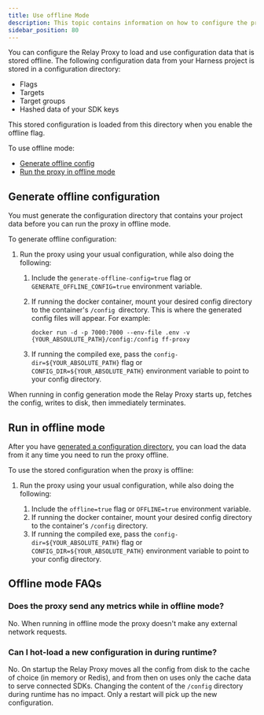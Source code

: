 ```yaml
---
title: Use offline Mode
description: This topic contains information on how to configure the proxy to run in offline mode
sidebar_position: 80
---
```



You can configure the Relay Proxy to load and use configuration data that is stored offline. The following configuration data from your Harness project is stored in a configuration directory:

- Flags
- Targets
- Target groups
- Hashed data of your SDK keys

This stored configuration is loaded from this directory when you enable the offline flag.

To use offline mode:

- [Generate offline config](#generate-offline-config)
- [Run the proxy in offline mode](#run-in-offline-mode)

## Generate offline configuration

You must generate the configuration directory that contains your project data before you can run the proxy in offline mode. 

To generate offline configuration: 

1. Run the proxy using your usual configuration, while also doing the following:

	1. Include the `generate-offline-config=true` flag or `GENERATE_OFFLINE_CONFIG=true` environment variable.
	1. If running the docker container, mount your desired config directory to the container's `/config `directory. This is where the generated config files will appear. For example: 

		`docker run -d -p 7000:7000 --env-file .env -v {YOUR_ABSOULUTE_PATH}/config:/config ff-proxy`

	1. If running the compiled exe, pass the `config-dir=${YOUR_ABSOLUTE_PATH}` flag or `CONFIG_DIR=${YOUR_ABSOLUTE_PATH}` environment variable to point to your config directory.

When running in config generation mode the Relay Proxy starts up, fetches the config, writes to disk, then immediately terminates. 

## Run in offline mode

After you have [generated a configuration directory](#generate-offline-configuration), you can load the data from it any time you need to run the proxy offline. 

To use the stored configuration when the proxy is offline: 

1. Run the proxy using your usual configuration, while also doing the following:

	1. Include the `offline=true` flag or `OFFLINE=true` environment variable.
	1. If running the docker container, mount your desired config directory to the container's `/config` directory.
	1. If running the compiled exe, pass the `config-dir=${YOUR_ABSOLUTE_PATH}` flag or `CONFIG_DIR=${YOUR_ABSOLUTE_PATH}` environment variable to point to your config directory.

## Offline mode FAQs

### Does the proxy send any metrics while in offline mode?

No. When running in offline mode the proxy doesn't make any external network requests.

### Can I hot-load a new configuration in during runtime?

No. On startup the Relay Proxy moves all the config from disk to the cache of choice (in memory or Redis), and from then on uses only the cache data to serve connected SDKs. Changing the content of the `/config` directory during runtime has no impact. Only a restart will pick up the new configuration.
